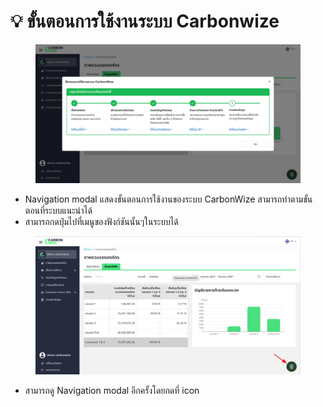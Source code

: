 # 💡 ขั้นตอนการใช้งานระบบ Carbonwize

<figure><img src="../.gitbook/assets/image (1) (1) (1) (1) (1) (1) (1) (1) (1) (1) (1).png" alt=""><figcaption></figcaption></figure>

* Navigation modal แสดงขั้นตอนการใช้งานของระบบ CarbonWize สามารถทำตามขั้นตอนที่ระบบแนะนำได้
* สามารถกดปุ่มไปที่เมนูของฟังก์ชันนั้นๆในระบบได้

<figure><img src="../.gitbook/assets/image (3) (1) (1) (1) (1) (1) (1) (1).png" alt=""><figcaption></figcaption></figure>

* สามารถดู Navigation modal อีกครั้งโดยกดที่ icon
